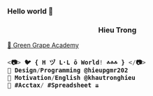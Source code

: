 ### Hello world 👋

<h3 align="center">Hieu Trong</h3>

<a href="https://sites.google.com/view/hieuacct202" target="_blank">💜 Green Grape Academy </a>


<h3 align="left">

```js
<📷> 🐦 { H ヅ L·L ō World! ☘️☘️☘️ } </📷>
💜 Design/Programming @hieupgmr202
💙 Motivation/English @khautronghieu
💚 #Acctax/ #Spreadsheet ⇊
```
  
</h3>

